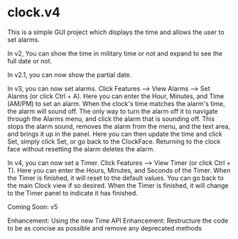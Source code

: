 # clock.v4

This is a simple GUI project which displays the time and allows the user to set alarms. 

In v2, You can show the time in military time or not and expand to see the full date or not.

In v2.1, you can now show the partial date.

In v3, you can now set alarms. Click Features --> View Alarms --> Set Alarms (or click Ctrl + A).
Here you can enter the Hour, Minutes, and Time (AM/PM) to set an alarm.
When the clock's time matches the alarm's time, the alarm will sound off. The only way to turn
the alarm off it to navigate through the Alarms menu, and click the alarm that is sounding off.
This stops the alarm sound, removes the alarm from the menu, and the text area, and brings it 
up in the panel. Here you can then update the time and click Set, simply click Set, or go back
to the ClockFace. Returning to the clock face without resetting the alarm deletes the alarm.

In v4, you can now set a Timer. Click Features --> View Timer (or click Ctrl + T).
Here you can enter the Hours, Minutes, and Seconds of the Timer.
When the Timer is finished, it will reset to the default values. You can go back to the main
Clock view if so desired. When the Timer is finished, it will change to the Timer panel to indicate
it has finished.

Coming Soon: v5

Enhancement:
Using the new Time API
Enhancement:
Restructure the code to be as concise as possible and remove any deprecated methods
